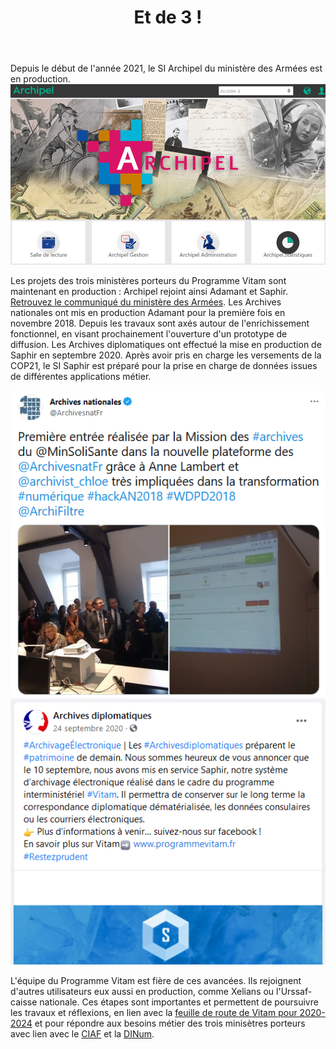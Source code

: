 ﻿---
layout: post
title: Et de 3 !
---

Depuis le début de l'année 2021, le SI Archipel du ministère des Armées est en production.
![Logos](/public/images/visuel_Archipel.png)

Les projets des trois ministères porteurs du Programme Vitam sont maintenant en production : Archipel rejoint ainsi Adamant et Saphir. [Retrouvez le communiqué du ministère des Armées](20210519_ARCHIPEL_ComOuvertureService_VFdiff.pdf).
Les Archives nationales ont mis en production Adamant pour la première fois en novembre 2018. Depuis les travaux sont axés autour de l'enrichissement fonctionnel, en visant prochainement l'ouverture d'un prototype de diffusion. 
Les Archives diplomatiques ont effectué la mise en production de Saphir en septembre 2020. Après avoir pris en charge les versements de la COP21, le SI Saphir est préparé pour la prise en charge de données issues de différentes applications métier.

![Logos](/public/images/Adamant_production.PNG) ![Logos](/public/images/Saphir_production.PNG)

L'équipe du Programme Vitam est fière de ces avancées. Ils rejoignent d'autres utilisateurs eux aussi en production, comme Xelians ou l'Urssaf-caisse nationale.
Ces étapes sont importantes et permettent de poursuivre les travaux et réflexions, en lien avec la [feuille de route de Vitam pour 2020-2024](https://www.programmevitam.fr/2021/06/28/Vitam-Feuille-de-route/) et pour répondre aux besoins métier des trois minisètres porteurs avec lien avec le [CIAF](https://www.gouvernement.fr/delegue-et-comite-interministeriel-aux-archives-de-france) et la [DINum](https://www.numerique.gouv.fr/dinum/).